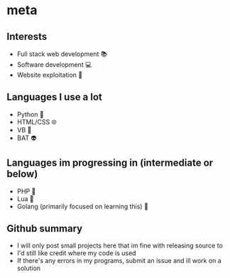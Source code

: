 # meta

## Interests
- Full stack web development 📚
- Software development 💻
- Website exploitation 👾

## Languages I use a lot
- Python 🐍
- HTML/CSS 🌐
- VB 🤖
- BAT 👽

## Languages im progressing in (intermediate or below)
- PHP 🔄
- Lua 📜
- Golang (primarily focused on learning this) 🤖

## Github summary
- I will only post small projects here that im fine with releasing source to
- I'd still like credit where my code is used
- If there's any errors in my programs, submit an issue and ill work on a solution

